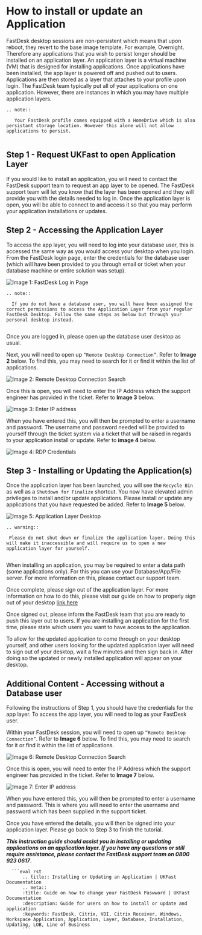# How to install or update an Application

FastDesk desktop sessions are non-persistent which means that upon reboot, they revert to the base image template. For example, Overnight. Therefore any applications that you wish to persist longer should be installed on an application layer. An application layer is a virtual machine (VM) that is designed for installing applications. Once applications have been installed, the app layer is powered off and pushed out to users. Applications are then stored as a layer that attaches to your profile upon login. The FastDesk team typically put all of your applications on one application. However, there are instances in which you may have multiple application layers.

```eval_rst
.. note::

   Your FastDesk profile comes equipped with a HomeDrive which is also persistant storage location. However this alone will not allow applications to persist. 
   
```

## Step 1 - Request UKFast to open Application Layer

If you would like to install an application, you will need to contact the FastDesk support team to request an app layer to be opened. The FastDesk support team will let you know that the layer has been opened and they will provide you with the details needed to log in. Once the application layer is open, you will be able to connect to and access it so that you may perform your application installations or updates.


## Step 2 - Accessing the Application Layer

To access the app layer, you will need to log into your database user, this is accessed the same way as you would access your desktop when you login. From the FastDesk login page, enter the credentials for the database user (which will have been provided to you through email or ticket when your database machine or entire solution was setup).

![Image 1: FastDesk Log in Page](files/Welcome_screen.png "Image 1: FastDesk Log in Page")

```eval_rst
.. note::

  If you do not have a database user, you will have been assigned the correct permissions to access the Application Layer from your regular FastDesk Desktop. Follow the same steps as below but through your personal desktop instead. 
   
```
Once you are logged in, please open up the database user desktop as usual. 

Next, you will need to open up `“Remote Desktop Connection”`. Refer to **Image 2** below. To find this, you may need to search for it or find it within the list of applications.

![Image 2: Remote Desktop Connection Search](files/RDPsearch2.PNG "Image 2: Remote Desktop Connection Search")

Once this is open, you will need to enter the IP Address which the support engineer has provided in the ticket. Refer to **Image 3** below.

![Image 3: Enter IP address](files/RDP_Enter_IP.PNG "Image 3: Enter IP address")

When you have entered this, you will then be prompted to enter a username and password. The username and password needed will be provided to yourself through the ticket system via a ticket that will be raised in regards to your application install or update. Refer to **image 4** below.

![Image 4: RDP Credentials](files/applayercreds2.PNG "Image 4: RDP Credentials")

## Step 3 - Installing or Updating the Application(s)

Once the application layer has been launched, you will see the `Recycle Bin` as well as a `Shutdown for Finalize` shortcut. You now have elevated admin privileges to install and/or update applications. Please install or update any applications that you have requested be added. Refer to **Image 5** below.

![Image 5: Application Layer Desktop](files/applayerdesktop23.PNG "Image 5: Application Layer Desktop")

  ```eval_rst
.. warning::

   Please do not shut down or finalize the application layer. Doing this will make it inaccessible and will require us to open a new application layer for yourself.
   
```
When installing an application, you may be required to enter a data path (some applications only). For this you can use your Database/App/File server. For more information on this, please contact our support team. 

Once complete, please sign out of the application layer.  For more information on how to do this, please visit our guide on how to properly sign out of your desktop [link here](https://docs.ukfast.co.uk/desktop/fastdesk/signout.html) 

Once signed out, please inform the FastDesk team that you are ready to push this layer out to users. If you are installing an application for the first time, please state which users you want to have access to the application.

To allow for the updated application to come through on your desktop yourself, and other users looking for the updated application layer will need to sign out of your desktop, wait a few minutes and then sign back in. After doing so the updated or newly installed application will appear on your desktop.
 
## Additional Content - Accessing without a Database user

Following the instructions of Step 1, you should have the credentials for the app layer. To access the app layer, you will need to log as your FastDesk user.

Within your FastDesk session, you will need to open up `“Remote Desktop Connection”`. Refer to **Image 6** below. To find this, you may need to search for it or find it within the list of applications.

![Image 6: Remote Desktop Connection Search](files/RDPsearch2.PNG "Image 6: Remote Desktop Connection Search")

Once this is open, you will need to enter the IP Address which the support engineer has provided in the ticket. Refer to **Image 7** below.

![Image 7: Enter IP address](files/RDP_Enter_IP.PNG "Image 7: Enter IP address")

When you have entered this, you will then be prompted to enter a username and password. This is where you will need to enter the username and password which has been supplied in the support ticket. 

Once you have entered the details, you will then be signed into your application layer. Please go back to Step 3 to finish the tutorial.

**_This instruction guide should assist you in installing or updating applications on an application layer. If you have any questions or still require assistance, please contact the FastDesk support team on 0800 923 0617_**.

```
  ```eval_rst
      .. title:: Installing or Updating an Application | UKFast Documentation
      .. meta::
      :title: Guide on how to change your FastDesk Paswword | UKFast Documentation
      :description: Guide for users on how to install or update and application 
      :keywords: FastDesk, Citrix, VDI, Citrix Receiver, Windows, Workspace Application, Application, Layer, Database, Installation, Updating, LOB, Line of Business
      ```  
